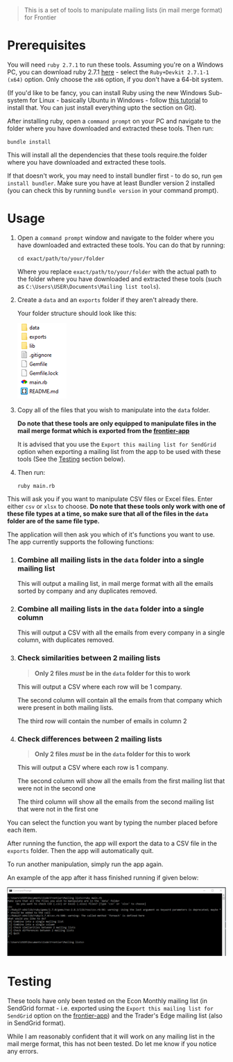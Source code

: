 > This is a set of tools to manipulate mailing lists (in mail merge format) for Frontier

# Prerequisites
You will need `ruby 2.7.1` to run these tools. Assuming you're on a Windows PC, you can download ruby 2.7.1 [here](https://rubyinstaller.org/downloads/) - select the `Ruby+Devkit 2.7.1-1 (x64)` option. Only choose the `x86` option, if you don't have a 64-bit system.

(If you'd like to be fancy, you can install Ruby using the new Windows Sub-system for Linux - basically Ubuntu in Windows - follow [this tutorial](https://gorails.com/setup/windows/10) to install that. You can just install everything upto the section on Git).

After installing ruby, open a `command prompt` on your PC and navigate to the folder where you have downloaded and extracted these tools. Then run:

```
bundle install
```

This will install all the dependencies that these tools require.the folder where you have downloaded and extracted these tools.

If that doesn't work, you may need to install bundler first - to do so, run `gem install bundler`. Make sure you have at least Bundler version 2 installed (you can check this by running `bundle version` in your command prompt).

# Usage
1. Open a `command prompt` window and navigate to the folder where you have downloaded and extracted these tools. You can do that by running:
    ```
    cd exact/path/to/your/folder
    ```

    Where you replace `exact/path/to/your/folder` with the actual path to the folder where you have downloaded and extracted these tools (such as `C:\Users\USER\Documents\Mailing list tools`).

2. Create a `data` and an `exports` folder if they aren't already there.

    Your folder structure should look like this:

    ![folder structure](./folder_structure.png)

3. Copy all of the files that you wish to manipulate into the `data` folder. 

    **Do note that these tools are only equipped to manipulate files in the mail merge format which is exported from the [frontier-app](https://frontier-app.herokuapp.com/)**
    
    It is advised that you use the `Export this mailing list for SendGrid` option when exporting a mailing list from the app to be used with these tools (See the [Testing](#Testing) section below).

4. Then run:

    ```
    ruby main.rb
    ```

This will ask you if you want to manipulate CSV files or Excel files. Enter either `csv` or `xlsx` to choose. **Do note that these tools only work with one of these file types at a time, so make sure that all of the files in the `data` folder are of the same file type.**

The application will then ask you which of it's functions you want to use. The app currently supports the following functions:

1. ### Combine all mailing lists in the `data` folder into a single mailing list

    This will output a mailing list, in mail merge format with all the emails sorted by company and any duplicates removed.

2. ### Combine all mailing lists in the `data` folder into a single column

    This will output a CSV with all the emails from every company in a single column, with duplicates removed.

3. ### Check similarities between 2 mailing lists

    > **Only 2 files *must* be in the `data` folder for this to work**

    This will output a CSV where each row will be 1 company. 
    
    The second column will contain all the emails from that company which were present in both mailing lists. 
    
    The third row will contain the number of emails in column 2

4. ### Check differences between 2 mailing lists

    > **Only 2 files *must* be in the `data` folder for this to work**

    This will output a CSV where each row is 1 company. 

    The second column will show all the emails from the first mailing list that were not in the second one

    The third column will show all the emails from the second mailing list that were not in the first one


You can select the function you want by typing the number placed before each item.

After running the function, the app will export the data to a CSV file in the `exports` folder. Then the app will automatically quit. 

To run another manipulation, simply run the app again.

An example of the app after it hass finished running if given below:

![example usage](./example_usage.png)


# Testing
These tools have only been tested on the Econ Monthly mailing list (in SendGrid format - i.e. exported using the `Export this mailing list for SendGrid` option on the [frontier-app](https://frontier-app.herokuapp.com/)) and the Trader's Edge mailing list (also in SendGrid format).

While I am reasonably confident that it will work on any mailing list in the mail merge format, this has not been tested. Do let me know if you notice any errors.
